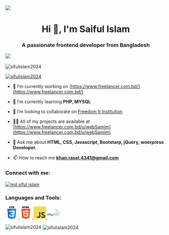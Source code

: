 <img src="[https://media.licdn.com/dms/image/v2/D4E16AQE28RFM35AlBg/profile-displaybackgroundimage-shrink_350_1400/B4EZa1iQ8ZHcAg-/0/1746802382344?e=1752105600&v=beta&t=eVmsM6szgzuz6BK8Hq0a8-a9KpuAz5JPyVjieESJXz0](https://scontent.fdac151-1.fna.fbcdn.net/v/t39.30808-6/541754912_752303307716876_1714341715319688859_n.jpg?stp=dst-jpg ](https://scontent.fdac151-1.fna.fbcdn.net/v/t39.30808-6/541754912_752303307716876_1714341715319688859_n.jpg?stp=dst-jpg_s960x960_tt6&_nc_cat=111&ccb=1-7&_nc_sid=cc71e4&_nc_ohc=X12ZXAiBrMQQ7kNvwGzc2hL&_nc_oc=AdkFGLwKJNRfbA1HSA6xoiqmaWKKO56M3cUjlVqji3FqbEk0wQbnFCtBy6rKIOK0ftk&_nc_zt=23&_nc_ht=scontent.fdac151-1.fna&_nc_gid=lyG2qkH1wAjA9w9attQWyw&oh=00_AfXNSUBiPdVIKZos_nL_gg0-BMcGdG4JY0P0djU81WokkQ&oe=68BA3546](https://media.licdn.com/dms/image/v2/D4E16AQE28RFM35AlBg/profile-displaybackgroundimage-shrink_350_1400/B4EZa1iQ8ZHcAg-/0/1746802382344?e=1759363200&v=beta&t=gvYH6xtWHgzJ3uTx8Gu-yrf2kUrNQkpTfOIDYPwtFzw)">
 

<h1 align="center">Hi 👋, I'm Saiful Islam</h1>
<h3 align="center">A passionate frontend developer from Bangladesh</h3>
<img src=" https://www.facebook.com/photo/?fbid=122205653312206782&set=a.122105685116206782">
<p align="left"> <img src="https://komarev.com/ghpvc/?username=sifulislam2024&label=Profile%20views&color=0e75b6&style=flat" alt="sifulislam2024" /> </p>

<p align="left"> <a href="https://github.com/ryo-ma/github-profile-trophy"><img src="https://github-profile-trophy.vercel.app/?username=sifulislam2024" alt="sifulislam2024" /></a> </p>

- 🔭 I’m currently working on [https://www.freelancer.com.bd/](https://www.freelancer.com.bd/)

- 🌱 I’m currently learning **PHP, MYSQL**

- 👯 I’m looking to collaborate on [Freedom It Institution](https://freedomitinstitutions.com/)

- 👨‍💻 All of my projects are available at [https://www.freelancer.com.bd/u/webSamim](https://www.freelancer.com.bd/u/webSamim)

- 💬 Ask me about **HTML, CSS, Javascript, Bootstarp, jQuery, woerpress Developer.**

- 📫 How to reach me **khan.rasel.4341@gmail.com**

<h3 align="left">Connect with me:</h3>
<p align="left">
<a href="https://fb.com/md siful islam" target="blank"><img align="center" src="https://raw.githubusercontent.com/rahuldkjain/github-profile-readme-generator/master/src/images/icons/Social/facebook.svg" alt="md siful islam" height="30" width="40" /></a>
</p>

<h3 align="left">Languages and Tools:</h3>
<p align="left"> <a href="https://www.w3schools.com/css/" target="_blank" rel="noreferrer"> <img src="https://raw.githubusercontent.com/devicons/devicon/master/icons/css3/css3-original-wordmark.svg" alt="css3" width="40" height="40"/> </a> <a href="https://www.w3.org/html/" target="_blank" rel="noreferrer"> <img src="https://raw.githubusercontent.com/devicons/devicon/master/icons/html5/html5-original-wordmark.svg" alt="html5" width="40" height="40"/> </a> <a href="https://developer.mozilla.org/en-US/docs/Web/JavaScript" target="_blank" rel="noreferrer"> <img src="https://raw.githubusercontent.com/devicons/devicon/master/icons/javascript/javascript-original.svg" alt="javascript" width="40" height="40"/> </a> <a href="https://www.mysql.com/" target="_blank" rel="noreferrer"> <img src="https://raw.githubusercontent.com/devicons/devicon/master/icons/mysql/mysql-original-wordmark.svg" alt="mysql" width="40" height="40"/> </a> </p>

<p><img align="left" src="https://github-readme-stats.vercel.app/api/top-langs?username=sifulislam2024&show_icons=true&locale=en&layout=compact" alt="sifulislam2024" /></p>

<p>&nbsp;<img align="center" src="https://github-readme-stats.vercel.app/api?username=sifulislam2024&show_icons=true&locale=en" alt="sifulislam2024" /></p>
 
